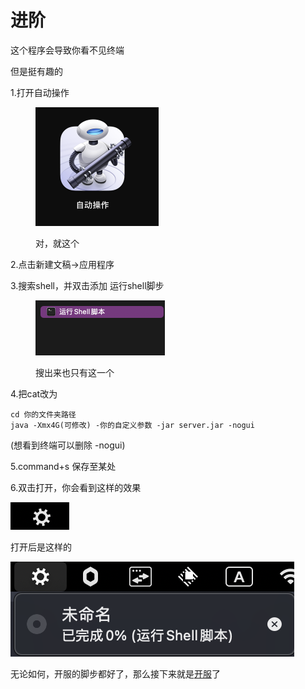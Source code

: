 # 进阶

这个程序会导致你看不见终端

但是挺有趣的

1.打开自动操作

<figure><img src="../../.gitbook/assets/image (4).png" alt="" width="197"><figcaption><p>对，就这个</p></figcaption></figure>

2.点击新建文稿->应用程序

3.搜索shell，并双击添加 运行shell脚步

<figure><img src="../../.gitbook/assets/image (2).png" alt="" width="207"><figcaption><p>搜出来也只有这一个</p></figcaption></figure>

4.把cat改为

```
cd 你的文件夹路径
java -Xmx4G(可修改) -你的自定义参数 -jar server.jar -nogui
```

(想看到终端可以删除 -nogui)

5.command+s 保存至某处

6.双击打开，你会看到这样的效果

![](../../.gitbook/assets/image.png)

打开后是这样的

![](<../../.gitbook/assets/image (3).png>)



无论如何，开服的脚步都好了，那么接下来就是[开服](../../start/choose-java.md)了
